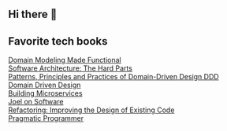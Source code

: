 ## Hi there 👋

## Favorite tech books

[Domain Modeling Made Functional](https://learning.oreilly.com/library/view/domain-modeling-made/9781680505481/)<br>
[Software Architecture: The Hard Parts](https://learning.oreilly.com/library/view/software-architecture-the/9781492086888/)<br>
[Patterns, Principles and Practices of Domain-Driven Design DDD](https://example.com)<br>
[Domain Driven Design](https://learning.oreilly.com/library/view/patterns-principles-and/9781118714706/)<br>
[Building Microservices](https://learning.oreilly.com/library/view/building-microservices-2nd/9781492034018/)<br>
[Joel on Software](https://learning.oreilly.com/library/view/joel-on-software/9781590593899/)<br>
[Refactoring: Improving the Design of Existing Code](https://learning.oreilly.com/library/view/refactoring-improving-the/9780134757681/)<br>
[Pragmatic Programmer](https://learning.oreilly.com/library/view/hunt-the-pragmatic-programmer/020161622X/)<br>
